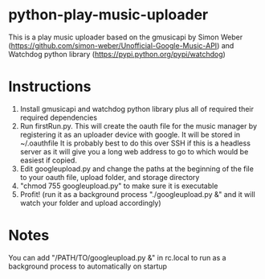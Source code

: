 python-play-music-uploader
==========================
This is a play music uploader based on the gmusicapi by Simon Weber (https://github.com/simon-weber/Unofficial-Google-Music-API)
and Watchdog python library (https://pypi.python.org/pypi/watchdog)

Instructions
==========================
1) Install gmusicapi and watchdog python library plus all of required their required dependencies
2) Run firstRun.py. This will create the oauth file for the music manager by registering it as an
    uploader device with google. It will be stored in ~/.oauthfile
   It is probably best to do this over SSH if this is a headless server as it will give you a long
    web address to go to which would be easiest if copied.
3) Edit googleupload.py and change the paths at the beginning of the file to your oauth file, upload folder, and storage
    directory
4) "chmod 755 googleupload.py" to make sure it is executable
5) Profit! (run it as a background process "./googleupload.py &" and it will watch your folder and upload accordingly)

Notes
==========================
You can add "/PATH/TO/googleupload.py &" in rc.local to run as a background process to automatically on startup
